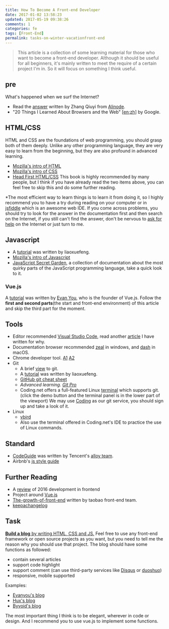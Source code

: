 ```yaml
---
title: How To Become A Front-end Developer
date: 2017-01-02 13:58:23
updated: 2017-05-19 09:38:26
comments: 1
categories: fe
tags: [Front-End]
permalink: tasks-on-winter-vacationfront-end
---
```


> This article is a collection of some learning material for those who want to become a front-end developer. Although it should be useful for all beginners, it's mainly written to meet the require of a certain project I'm in. So it will focus on something I think useful.
<!--more-->

## pre

What's happened when we surf the Internet?

*   Read the [answer](http://zhihu.com/question/22689579/answer/22318058) written by Zhang Qiuyi from [Alinode](https://alinode.aliyun.com/).
*   "20 Things I Learned About Browsers and the Web" [[en](https://dusk.geo.orst.edu/gis/Google_Book_20Things.pdf);[zh](/~sc3hn/upload/20170101/20-Things-I-Learned-About-Browsers-and-the-Web.pdf)] by Google.

## HTML/CSS

HTML and CSS are the foundations of web programming, you should grasp both of them deeply. Unlike any other programming language, they are very easy to learn from the beginning, but they are also profound in advanced learning.

*   [Mozilla's intro of HTML](https://developer.mozilla.org/zh-CN/docs/Web/Guide/HTML/Introduction)
*   [Mozilla's intro of CSS](https://developer.mozilla.org/zh-CN/docs/Web/Guide/CSS/Getting_started)
*   [Head First HTML/CSS](https://book.douban.com/subject/25752357/) This book is highly recommended by many people, but I think if you have already read the two items above, you can feel free to skip this and do some further reading.

*The most efficient way to learn things is to learn it from doing it, so I highly recommend you to have a try during reading on your computer or in [jsfiddle](https://jsfiddle.net/) which is an awesome web IDE. If you come across problems, you should try to look for the answer in the documentation first and then search on the Internet, if you still can't find the answer, don't be nervous to [ask for help](https://lug.ustc.edu.cn/wiki/doc/smart-questions) on the Internet or just turn to me.

## Javascript

*   A [tutorial](http://www.liaoxuefeng.com/wiki/001434446689867b27157e896e74d51a89c25cc8b43bdb3000) was written by liaoxuefeng.
*   [Mozilla's intro of Javascript](https://developer.mozilla.org/zh-CN/docs/Web/JavaScript)
*   [JavaScript Secret Garden](http://bonsaiden.github.io/JavaScript-Garden/zh/), a collection of documentation about the most quirky parts of the JavaScript programming language, take a quick look to it.

### Vue.js

A [tutorial](https://zhuanlan.zhihu.com/p/23134551) was written by [Evan You](http://evanyou.me), who is the founder of Vue.js. Follow the **first and second parts**(the start and front-end environment) of this article and skip the third part for the moment.

## Tools

*   Editor recommended [Visual Studio Code](https://code.visualstudio.com/), read another [article](https://sxing.xyz/?p=111) I have written for why.
*   Documentation browser recommended [zeal](https://zealdocs.org/) in windows, and [dash](https://kapeli.com/dash) in macOS.
*   Chrome developer tool. [A1](http://zhihu.com/question/34682699/answer/81858413) [A2](https://developer.chrome.com/devtools)
*   Git
    *   A brief [view](http://rogerdudler.github.io/git-guide/index.zh.html) to git.
    *   A [tutorial](http://www.liaoxuefeng.com/wiki/0013739516305929606dd18361248578c67b8067c8c017b000) was written by liaoxuefeng.
    *   [GitHub git cheat sheet](https://services.github.com/on-demand/downloads/zh_CN/github-git-cheat-sheet/)
    *   _Advanced learning. [Git Pro](https://www.gitbook.com/book/0532/progit/details)_
    *   Coding.net offers a full-featured Linux [terminal](https://ide.coding.net) which supports git. (click the demo button and the terminal panel is in the lower part of the viewport) We may use [Coding](https://coding.net) as our git service, you should sign up and take a look of it.
*   Linux
    *   [vbird](https://book.douban.com/subject/4889838/)
    *   Also use the terminal offered in Coding.net's IDE to practice the use of Linux commands.

## Standard

*   [CodeGuide](http://alloyteam.github.io/CodeGuide/) was written by Tencent's [alloy team](http://www.alloyteam.com/).
*   Airbnb's [js style guide](https://github.com/airbnb/javascript)

## Further Reading

*   A [review](http://www.infoq.com/cn/articles/2016-review-frontend) of 2016 development in frontend
*   Project around [Vue.js](https://github.com/vuejs/awesome-vue)
*   [The-growth-of-front-end](http://taobaofed.org/blog/2016/03/23/the-growth-of-front-end/) written by taobao front-end team.
*   [keepachangelog](http://keepachangelog.com/zh-CN/0.3.0/)

## Task

<span style="text-decoration: underline;">**Build a blog** by writing HTML, CSS and JS.</span> Feel free to use any front-end framework or open source projects as you want, but you need to tell me the reason why you should use that project. The blog should have some functions as followed:

*   contain several articles
*   support code highlight
*   support comment (can use third-party services like [Disqus](https://disqus.com) or [duoshuo](http://duoshuo.com/))
*   responsive, mobile supported

Examples:

*   [Evanyou's blog](http://evanyou.me/)
*   [Hux's blog](http://huangxuan.me/)
*   [Byvoid's blog](https://www.byvoid.com/)

The most important thing I think is to be elegant, wherever in code or design. And I recommend you to use vue.js to implement some functions.